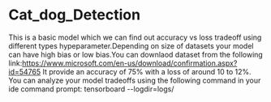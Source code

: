 # Cat_dog_Detection
This is a basic model which we can find out accuracy vs loss tradeoff using different types hypeparameter.Depending on size of datasets your model can have high bias or low bias.You can downlaod dataset from the following link:https://www.microsoft.com/en-us/download/confirmation.aspx?id=54765
It provide an accuracy of 75% with a loss of around 10 to 12%.
You can analyze your model tradeoffs using the following command in your ide command prompt:
tensorboard --logdir=logs/
